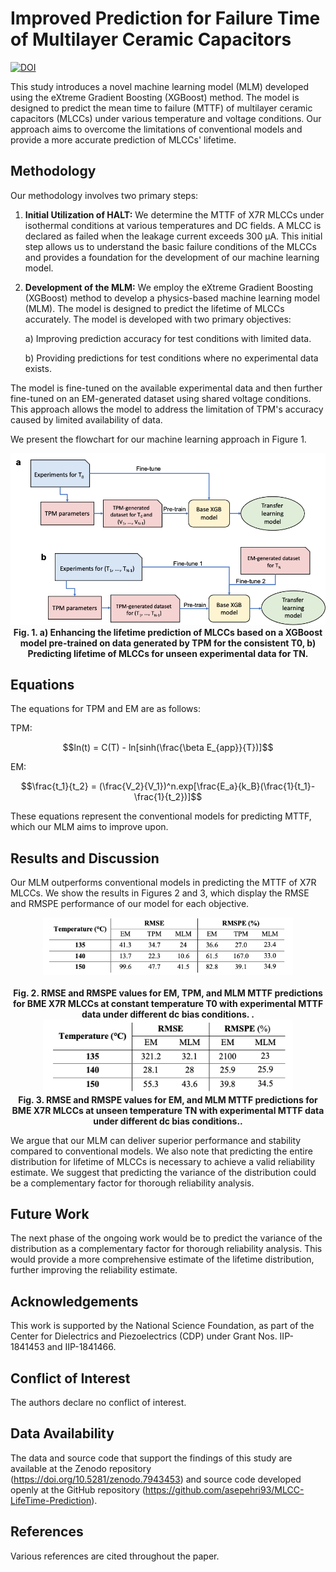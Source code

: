 # Improved Prediction for Failure Time of Multilayer Ceramic Capacitors
[![DOI](https://zenodo.org/badge/625665396.svg)](https://zenodo.org/badge/latestdoi/625665396)

This study introduces a novel machine learning model (MLM) developed using the eXtreme Gradient Boosting (XGBoost) method. The model is designed to predict the mean time to failure (MTTF) of multilayer ceramic capacitors (MLCCs) under various temperature and voltage conditions. Our approach aims to overcome the limitations of conventional models and provide a more accurate prediction of MLCCs' lifetime.

## Methodology

Our methodology involves two primary steps:

1. **Initial Utilization of HALT:** We determine the MTTF of X7R MLCCs under isothermal conditions at various temperatures and DC fields. A MLCC is declared as failed when the leakage current exceeds 300 µA. This initial step allows us to understand the basic failure conditions of the MLCCs and provides a foundation for the development of our machine learning model.

2. **Development of the MLM:** We employ the eXtreme Gradient Boosting (XGBoost) method to develop a physics-based machine learning model (MLM). The model is designed to predict the lifetime of MLCCs accurately. The model is developed with two primary objectives:

    a) Improving prediction accuracy for test conditions with limited data.
   
    b) Providing predictions for test conditions where no experimental data exists.

The model is fine-tuned on the available experimental data and then further fine-tuned on an EM-generated dataset using shared voltage conditions. This approach allows the model to address the limitation of TPM's accuracy caused by limited availability of data.

We present the flowchart for our machine learning approach in Figure 1.

<div align="center">
  <img src="resources/flowchart.png" alt="Flowchart illustrating the machine learning approach used in this study." width="800px">
</div>

<div align="center"><strong>Fig. 1. a) Enhancing the lifetime prediction of MLCCs based on a XGBoost model pre-trained on data generated by TPM for the consistent T0, b) Predicting lifetime of MLCCs for unseen experimental data for TN.</strong></div>


## Equations

The equations for TPM and EM are as follows:

TPM:

$$ln(t) = C(T) - ln[sinh(\frac{\beta E_{app}}{T})]$$


EM:

$$\frac{t_1}{t_2} = (\frac{V_2}{V_1})^n.exp[\frac{E_a}{k_B}(\frac{1}{t_1}-\frac{1}{t_2})]$$

These equations represent the conventional models for predicting MTTF, which our MLM aims to improve upon.

## Results and Discussion

Our MLM outperforms conventional models in predicting the MTTF of X7R MLCCs. We show the results in Figures 2 and 3, which display the RMSE and RMSPE performance of our model for each objective. 

<div align="center">
  <img src="resources/obj1.png" alt="Flowchart illustrating the machine learning approach used in this study." width="400px">
</div>

<br>

<div align="center"><strong>Fig. 2. RMSE and RMSPE values for EM, TPM, and MLM MTTF predictions for BME X7R MLCCs at constant temperature T0 with experimental MTTF data under different dc bias conditions. .</strong></div>


<div align="center">
  <img src="resources/obj2.png" alt="Flowchart illustrating the machine learning approach used in this study." width="400px">
</div>

<div align="center"><strong>Fig. 3. RMSE and RMSPE values for EM, and MLM MTTF predictions for BME X7R MLCCs at unseen temperature TN with experimental MTTF data under different dc bias conditions..</strong></div>

We argue that our MLM can deliver superior performance and stability compared to conventional models. We also note that predicting the entire distribution for lifetime of MLCCs is necessary to achieve a valid reliability estimate. We suggest that predicting the variance of the distribution could be a complementary factor for thorough reliability analysis. 


## Future Work

The next phase of the ongoing work would be to predict the variance of the distribution as a complementary factor for thorough reliability analysis. This would provide a more comprehensive estimate of the lifetime distribution, further improving the reliability estimate.

## Acknowledgements

This work is supported by the National Science Foundation, as part of the Center for Dielectrics and Piezoelectrics (CDP) under Grant Nos. IIP-1841453 and IIP-1841466.

## Conflict of Interest

The authors declare no conflict of interest.

## Data Availability

The data and source code that support the findings of this study are available at the Zenodo repository (https://doi.org/10.5281/zenodo.7943453) and source code developed openly at the GitHub repository (https://github.com/asepehri93/MLCC-LifeTime-Prediction).

## References

Various references are cited throughout the paper.
